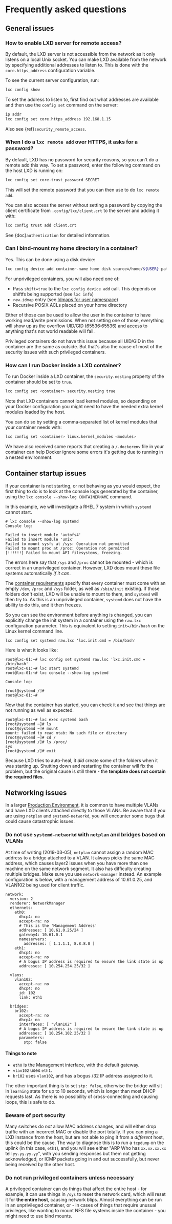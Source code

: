 # Frequently asked questions

## General issues

### How to enable LXD server for remote access?

By default, the LXD server is not accessible from the network as it only listens
on a local Unix socket. You can make LXD available from the network by specifying
additional addresses to listen to. This is done with the `core.https_address`
configuration variable.

To see the current server configuration, run:

```bash
lxc config show
```

To set the address to listen to, first find out what addresses are available and
then use the `config set` command on the server:

```bash
ip addr
lxc config set core.https_address 192.168.1.15
```

Also see {ref}`security_remote_access`.

### When I do a `lxc remote add` over HTTPS, it asks for a password?

By default, LXD has no password for security reasons, so you can't do a remote
add this way. To set a password, enter the following command on the host LXD is
running on:

```bash
lxc config set core.trust_password SECRET
```

This will set the remote password that you can then use to do `lxc remote add`.

You can also access the server without setting a password by copying the client
certificate from `.config/lxc/client.crt` to the server and adding it with:

```bash
lxc config trust add client.crt
```

See {doc}`authentication` for detailed information.


### Can I bind-mount my home directory in a container?

Yes. This can be done using a disk device:

```bash
lxc config device add container-name home disk source=/home/${USER} path=/home/ubuntu
```

For unprivileged containers, you will also need one of:

 - Pass `shift=true` to the `lxc config device add` call. This depends on shiftfs being supported (see `lxc info`)
 - `raw.idmap` entry (see [Idmaps for user namespace](userns-idmap.md))
 - Recursive POSIX ACLs placed on your home directory

Either of those can be used to allow the user in the container to have working read/write permissions.
When not setting one of those, everything will show up as the overflow UID/GID (65536:65536)
and access to anything that's not world readable will fail.

Privileged containers do not have this issue because all UID/GID in the container are the same as outside.
But that's also the cause of most of the security issues with such privileged containers.

### How can I run Docker inside a LXD container?

To run Docker inside a LXD container, the `security.nesting` property of the container should be set to `true`.

```bash
lxc config set <container> security.nesting true
```

Note that LXD containers cannot load kernel modules, so depending on your
Docker configuration you might need to have the needed extra kernel modules
loaded by the host.

You can do so by setting a comma-separated list of kernel modules that your container needs with:

```bash
lxc config set <container> linux.kernel_modules <modules>
```

We have also received some reports that creating a `/.dockerenv` file in your
container can help Docker ignore some errors it's getting due to running in a
nested environment.

## Container startup issues

If your container is not starting, or not behaving as you would expect,
the first thing to do is to look at the console logs generated by the
container, using the `lxc console --show-log CONTAINERNAME` command.

In this example, we will investigate a RHEL 7 system in which `systemd`
cannot start.

    # lxc console --show-log systemd
    Console log:

    Failed to insert module 'autofs4'
    Failed to insert module 'unix'
    Failed to mount sysfs at /sys: Operation not permitted
    Failed to mount proc at /proc: Operation not permitted
    [!!!!!!] Failed to mount API filesystems, freezing.

The errors here say that `/sys` and `/proc` cannot be mounted - which is
correct in an unprivileged container.  However, LXD does mount these
file systems automatically _if it can_.

The [container requirements](container-environment.md) specify that
every container must come with an empty `/dev`, `/proc` and `/sys`
folder, as well as `/sbin/init` existing.  If those folders don't
exist, LXD will be unable to mount to them, and `systemd` will then
try to. As this is an unprivileged container, `systemd` does not have
the ability to do this, and it then freezes.

So you can see the environment before anything is changed, you can
explicitly change the init system in a container using the `raw.lxc` configuration
parameter.  This is equivalent to setting `init=/bin/bash` on the Linux
kernel command line.

    lxc config set systemd raw.lxc 'lxc.init.cmd = /bin/bash'

Here is what it looks like:

    root@lxc-01:~# lxc config set systemd raw.lxc 'lxc.init.cmd = /bin/bash'
    root@lxc-01:~# lxc start systemd
    root@lxc-01:~# lxc console --show-log systemd

    Console log:

    [root@systemd /]#
    root@lxc-01:~#

Now that the container has started, you can check it and see that things are
not running as well as expected.

    root@lxc-01:~# lxc exec systemd bash
    [root@systemd ~]# ls
    [root@systemd ~]# mount
    mount: failed to read mtab: No such file or directory
    [root@systemd ~]# cd /
    [root@systemd /]# ls /proc/
    sys
    [root@systemd /]# exit

Because LXD tries to auto-heal, it *did* create some of the folders when it was
starting up. Shutting down and restarting the container will fix the problem, but
the original cause is still there - the **template does not contain the required
files**.

## Networking issues

In a larger [Production Environment](production-setup.md), it is common to have
multiple VLANs and have LXD clients attached directly to those VLANs. Be aware that
if you are using `netplan` and `systemd-networkd`, you will encounter some bugs that
could cause catastrophic issues.

### Do not use `systemd-networkd` with `netplan` and bridges based on VLANs

At time of writing (2019-03-05), `netplan` cannot assign a random MAC address to
a bridge attached to a VLAN. It always picks the same MAC address, which causes
layer2 issues when you have more than one machine on the same network segment.
It also has difficulty creating multiple bridges.  Make sure you use
`network-manager` instead. An example configuration is below, with a management
address of 10.61.0.25, and VLAN102 being used for client traffic.

    network:
      version: 2
      renderer: NetworkManager
      ethernets:
        eth0:
          dhcp4: no
          accept-ra: no
          # This is the 'Management Address'
          addresses: [ 10.61.0.25/24 ]
          gateway4: 10.61.0.1
          nameservers:
            addresses: [ 1.1.1.1, 8.8.8.8 ]
        eth1:
          dhcp4: no
          accept-ra: no
          # A bogus IP address is required to ensure the link state is up
          addresses: [ 10.254.254.25/32 ]

      vlans:
        vlan102:
          accept-ra: no
          dhcp4: no
          id: 102
          link: eth1

      bridges:
        br102:
          accept-ra: no
          dhcp4: no
          interfaces: [ "vlan102" ]
          # A bogus IP address is required to ensure the link state is up
          addresses: [ 10.254.102.25/32 ]
          parameters:
            stp: false

#### Things to note

* `eth0` is the Management interface, with the default gateway.
* `vlan102` uses `eth1`.
* `br102` uses `vlan102`, and has a bogus /32 IP address assigned to it.

The other important thing is to set `stp: false`, otherwise the bridge will sit
in `learning` state for up to 10 seconds, which is longer than most DHCP requests
last. As there is no possibility of cross-connecting and causing loops, this is
safe to do.

### Beware of port security

Many switches do *not* allow MAC address changes, and will either drop traffic
with an incorrect MAC or disable the port totally. If you can ping a LXD instance
from the host, but are not able to ping it from a _different_ host, this could be
the cause.  The way to diagnose this is to run a `tcpdump` on the uplink (in this case,
`eth1`), and you will see either "ARP Who has `xx.xx.xx.xx` tell `yy.yy.yy.yy`", with you
sending responses but them not getting acknowledged, or ICMP packets going in and
out successfully, but never being received by the other host.

### Do not run privileged containers unless necessary

A privileged container can do things that affect the entire host - for example, it
can use things in `/sys` to reset the network card, which will reset it for **the entire
host**, causing network blips. Almost everything can be run in an unprivileged container,
or - in cases of things that require unusual privileges, like wanting to mount NFS
file systems inside the container - you might need to use bind mounts.
